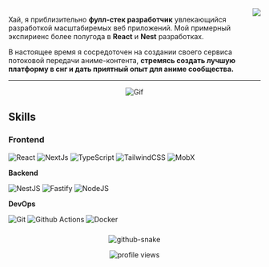 <picture>
  <source
    srcset="https://github-readme-stats.vercel.app/api?username=LordExtinct&show_icons=true&theme=dark"
    media="(prefers-color-scheme: dark)"
  />
  <source
    srcset="https://github-readme-stats.vercel.app/api?username=LordExtinct&show_icons=true"
    media="(prefers-color-scheme: light), (prefers-color-scheme: no-preference)"
  />
  <img src="https://github-readme-stats.vercel.app/api?username=LordExtinct&show_icons=true" align=right />
</picture>

Хай, я приблизительно **фулл-стек разработчик** увлекающийся разработкой масштабиремых веб приложений. Мой примерный экспириенс более полугода в **React** и **Nest** разработках.

В настоящее время я сосредоточен на создании своего сервиса потоковой передачи аниме-контента, **стремясь создать лучшую платформу в снг и дать приятный опыт для аниме сообщества.** 

---


<p align="center">
  <img src="https://i.pinimg.com/originals/e0/ca/d6/e0cad63c396a50812012a84d558503e6.gif" alt="Gif">
</p>


## Skills

  ###  Frontend  
<p align="left">
  <img src="https://img.shields.io/badge/React-61DAFB?logo=react&logoColor=black" alt="React" />
  <img src="https://img.shields.io/badge/Next.js-000000?logo=nextdotjs&logoColor=white" alt="NextJs" />
  <img src="https://img.shields.io/badge/TypeScript-3178C6?logo=typescript&logoColor=white" alt="TypeScript" />
  <img src="https://img.shields.io/badge/Tailwind_CSS-06B6D4?logo=tailwind-css&logoColor=white" alt="TailwindCSS" />
  <img src="https://img.shields.io/badge/MobX-FF9955?logo=mobx&logoColor=white" alt="MobX" />
</p>

**Backend**
<p>
  <img alt="NestJS" src="https://img.shields.io/badge/-NestJS-ea2845?style=flat-square&logo=nestjs&logoColor=white" />
  <img alt="Fastify" src="https://img.shields.io/badge/-fastify-000000?style=flat-square&logo=nestjs&logoColor=white" />
  <img alt="NodeJS" src="https://img.shields.io/badge/-NodeJS-43853d?style=flat-square&logo=Node.js&logoColor=white" />
</p>

**DevOps**

<p>
  <img alt="Git" src="https://img.shields.io/badge/-Git-F05032?style=flat-square&logo=git&logoColor=white" />
  <img alt="Github Actions" src="https://img.shields.io/badge/-Github_Actions-2088FF?style=flat-square&logo=github-actions&logoColor=white" />
  <img alt="Docker" src="https://img.shields.io/badge/-Docker-46a2f1?style=flat-square&logo=docker&logoColor=white" />
</p>

</table>
</p>

###

<p align="center">
  <picture>
    <source media="(prefers-color-scheme: dark)" srcset="https://raw.githubusercontent.com/Flowseal/Flowseal/refs/heads/output/github-contribution-grid-snake-dark.svg" />
    <source media="(prefers-color-scheme: light)" srcset="https://raw.githubusercontent.com/Flowseal/Flowseal/refs/heads/output/github-contribution-grid-snake.svg" />
    <img alt="github-snake" src="https://raw.githubusercontent.com/LordExtinct/LordExtinct/refs/heads/output/github-contribution-grid-snake.svg" />
  </picture>
</p>

<p align="center">
  <img src="https://komarev.com/ghpvc/?username=LordExtinct&label=Profile+views&color=0e75b6&style=flat" alt="profile views" />
</p>


